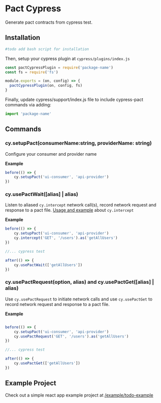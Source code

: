 # Pact Cypress
Generate pact contracts from cypress test.

## Installation

```bash
#todo add bash script for installation
```

Then, setup your cypress plugin at `cypress/plugins/index.js`

```js
const pactCypressPlugin = require('package-name')
const fs = require('fs')

module.exports = (on, config) => {
  pactCypressPlugin(on, config, fs)
}
```

Finally, update cypress/support/index.js file to include cypress-pact commands via adding:
```js
import 'package-name'
```


## Commands 
### cy.setupPact(consumerName:string, providerName: string)
Configure your consumer and provider name

**Example**
```js
before(() => {
    cy.setupPact('ui-consumer', 'api-provider')
})
```
### cy.usePactWait([alias] | alias)
Listen to aliased `cy.intercept` network call(s), record network request and response to a pact file.
[Usage and example](https://docs.cypress.io/api/commands/intercept) about `cy.intercept`

**Example**
```js
before(() => {
    cy.setupPact('ui-consumer', 'api-provider')
    cy.intercept('GET', '/users').as('getAllUsers')
})

//... cypress test

after(() => {
    cy.usePactWait(['getAllUsers'])
})

```


### cy.usePactRequest(option, alias) and cy.usePactGet([alias] | alias)
Use `cy.usePactRequest` to initiate network calls and use `cy.usePactGet` to record network request and response to a pact file.

**Example**
```js

before(() => {
    cy.setupPact('ui-consumer', 'api-provider')
    cy.usePactRequest('GET', '/users').as('getAllUsers')
})

//... cypress test

after(() => {
    cy.usePactGet(['getAllUsers'])
})

```

## Example Project
Check out a simple react app example project at [/example/todo-example](/example/todo-example/)

